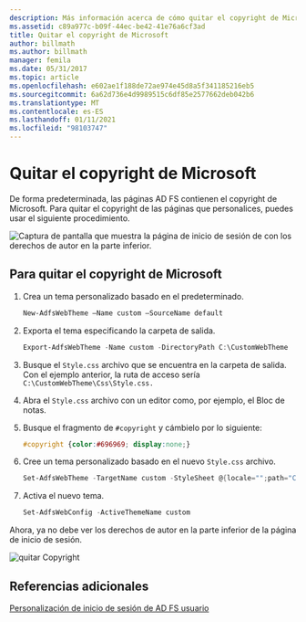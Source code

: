 ```yaml
---
description: Más información acerca de cómo quitar el copyright de Microsoft
ms.assetid: c89a977c-b09f-44ec-be42-41e76a6cf3ad
title: Quitar el copyright de Microsoft
author: billmath
ms.author: billmath
manager: femila
ms.date: 05/31/2017
ms.topic: article
ms.openlocfilehash: e602ae1f188de72ae974e45d8a5f341185216eb5
ms.sourcegitcommit: 6a62d736e4d9989515c6df85e2577662deb042b6
ms.translationtype: MT
ms.contentlocale: es-ES
ms.lasthandoff: 01/11/2021
ms.locfileid: "98103747"
---
```

# <a name="remove-the-microsoft-copyright"></a>Quitar el copyright de Microsoft



De forma predeterminada, las páginas AD FS contienen el copyright de Microsoft. Para quitar el copyright de las páginas que personalices, puedes usar el siguiente procedimiento.

![Captura de pantalla que muestra la página de inicio de sesión de con los derechos de autor en la parte inferior.](media/AD-FS-user-sign-in-customization/ADFS_Blue_Custom1.png)

## <a name="to-remove-the-microsoft-copyright"></a>Para quitar el copyright de Microsoft

1. Crea un tema personalizado basado en el predeterminado.

   ```powershell
   New-AdfsWebTheme –Name custom –SourceName default
   ```

2. Exporta el tema especificando la carpeta de salida.

   ```powershell
   Export-AdfsWebTheme -Name custom -DirectoryPath C:\CustomWebTheme
   ```

3. Busque el `Style.css` archivo que se encuentra en la carpeta de salida. Con el ejemplo anterior, la ruta de acceso sería `C:\CustomWebTheme\Css\Style.css.`

4. Abra el `Style.css` archivo con un editor como, por ejemplo, el Bloc de notas.

5. Busque el fragmento de `#copyright` y cámbielo por lo siguiente:

   ```css
   #copyright {color:#696969; display:none;}
   ```

6. Cree un tema personalizado basado en el nuevo `Style.css` archivo.

   ```powershell
   Set-AdfsWebTheme -TargetName custom -StyleSheet @{locale="";path="C:\customWebTheme\css\style.css"}
   ```

7. Activa el nuevo tema.

   ```powershell
   Set-AdfsWebConfig -ActiveThemeName custom
   ```

Ahora, ya no debe ver los derechos de autor en la parte inferior de la página de inicio de sesión.

![quitar Copyright](media/AD-FS-user-sign-in-customization/ADFS_Blue_Custom1a.png)

## <a name="additional-references"></a>Referencias adicionales
[Personalización de inicio de sesión de AD FS usuario](AD-FS-user-sign-in-customization.md)
